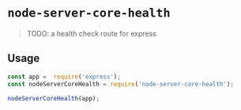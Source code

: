 # `node-server-core-health`

> TODO: a health check route for express

## Usage

```js
const app =  require('express');
const nodeServerCoreHealth = require('node-server-core-health');

nodeServerCoreHealth(app);
```
